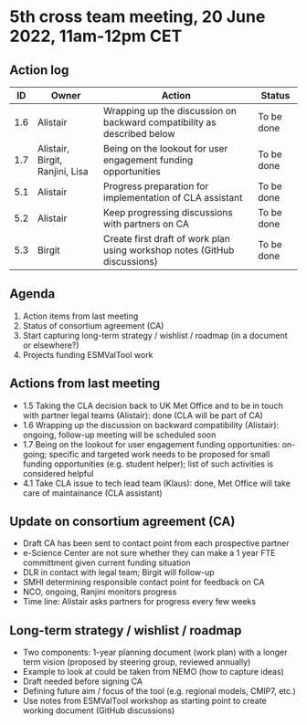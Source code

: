 # 5th cross team meeting, 20 June 2022, 11am-12pm CET

## Action log

| ID | Owner | Action | Status |
|-|-|-|-|
| 1.6 | Alistair | Wrapping up the discussion on backward compatibility as described below | To be done |
| 1.7 | Alistair, Birgit, Ranjini, Lisa | Being on the lookout for user engagement funding opportunities | To be done |
| 5.1 | Alistair | Progress preparation for implementation of CLA assistant | To be done |
| 5.2 | Alistair | Keep progressing discussions with partners on CA | To be done |
| 5.3 | Birgit | Create first draft of work plan using workshop notes (GitHub discussions) | To be done |

## Agenda
1. Action items from last meeting
2. Status of consortium agreement (CA)
3. Start capturing long-term strategy / wishlist / roadmap (in a document or elsewhere?)
4. Projects funding ESMValTool work

## Actions from last meeting
* 1.5 Taking the CLA decision back to UK Met Office and to be in touch with partner legal teams (Alistair): done
  (CLA will be part of CA)
* 1.6 Wrapping up the discussion on backward compatibility (Alistair): ongoing, follow-up meeting will be scheduled soon
* 1.7 Being on the lookout for user engagement funding opportunities: on-going; specific and targeted work needs to be proposed for small
  funding opportunities (e.g. student helper); list of such activities is considered helpful
* 4.1 Take CLA issue to tech lead team (Klaus): done, Met Office will take care of maintainance (CLA assistant)

## Update on consortium agreement (CA)
* Draft CA has been sent to contact point from each prospective partner
* e-Science Center are not sure whether they can make a 1 year FTE committment given current funding situation
* DLR in contact with legal team; Birgit will follow-up
* SMHI determining responsible contact point for feedback on CA
* NCO, ongoing, Ranjini monitors progress
* Time line: Alistair asks partners for progress every few weeks

## Long-term strategy / wishlist / roadmap
* Two components: 1-year planning document (work plan) with a longer term vision (proposed by steering group, reviewed annually)
* Example to look at could be taken from NEMO (how to capture ideas)
* Draft needed before signing CA
* Defining future aim / focus of the tool (e.g. regional models, CMIP7, etc.)
* Use notes from ESMValTool workshop as starting point to create working document (GitHub discussions)
